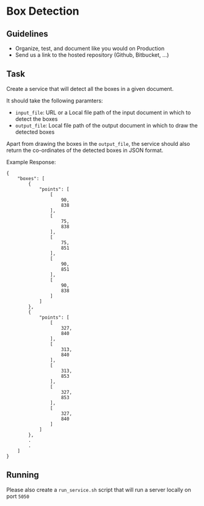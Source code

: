 Box Detection
=============

Guidelines
----------
* Organize, test, and document like you would on Production
* Send us a link to the hosted repository (Github, Bitbucket, ...)

Task
----
Create a service that will detect all the boxes in a given document.

It should take the following paramters:
* `input_file`: URL or a Local file path of the input document in which to detect the boxes
* `output_file`: Local file path of the output document in which to draw the detected boxes

Apart from drawing the boxes in the `output_file`, the service should also return the co-ordinates of the detected boxes in JSON format.

Example Response:
```
{
    "boxes": [
        {
            "points": [
                [
                    90,
                    838
                ],
                [
                    75,
                    838
                ],
                [
                    75,
                    851
                ],
                [
                    90,
                    851
                ],
                [
                    90,
                    838
                ]
            ]
        },
        {
            "points": [
                [
                    327,
                    840
                ],
                [
                    313,
                    840
                ],
                [
                    313,
                    853
                ],
                [
                    327,
                    853
                ],
                [
                    327,
                    840
                ]
            ]
        },
        .
        .
    ]
}
```

Running
-------
Please also create a `run_service.sh` script that will run a server locally on port `5050`
